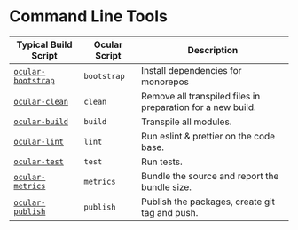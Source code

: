 # Command Line Tools

| Typical Build Script | Ocular Script | Description |
| --- | --- | --- |
| [`ocular-bootstrap`](docs/dev-tools/cli/ocular-bootstrap) | `bootstrap` | Install dependencies for monorepos |
| [`ocular-clean`](docs/dev-tools/cli/ocular-clean) | `clean` | Remove all transpiled files in preparation for a new build. |
| [`ocular-build`](docs/dev-tools/cli/ocular-build) | `build` | Transpile all modules. |
| [`ocular-lint`](docs/dev-tools/cli/ocular-lint) | `lint` | Run eslint & prettier on the code base. |
| [`ocular-test`](docs/dev-tools/cli/ocular-test) | `test` | Run tests. |
| [`ocular-metrics`](docs/dev-tools/cli/ocular-metrics) | `metrics` | Bundle the source and report the bundle size. |
| [`ocular-publish`](docs/dev-tools/cli/ocular-publish) | `publish` | Publish the packages, create git tag and push. |
